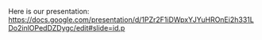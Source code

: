 Here is our presentation: https://docs.google.com/presentation/d/1PZr2F1iDWpxYJYuHROnEi2h331LDo2inlOPedDZDygc/edit#slide=id.p
